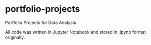 # portfolio-projects
Portfolio Projects for Data Analysis

All code was written in Jupyter Notebook and stored in .ipynb format originally.
